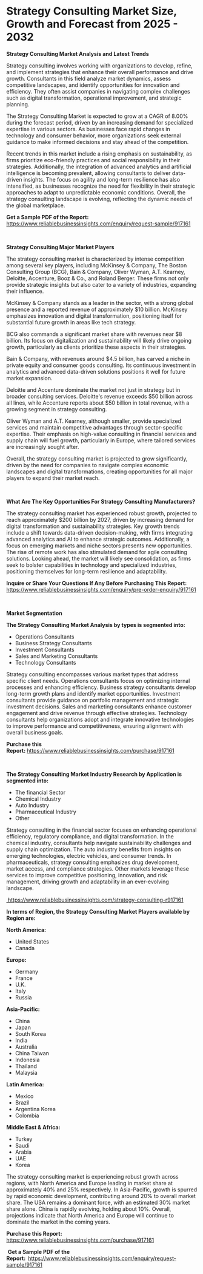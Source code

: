 <p><h1>Strategy Consulting Market Size, Growth and Forecast from 2025 - 2032</h1></p><p><strong>Strategy Consulting Market Analysis and Latest Trends</strong></p>
<p><p>Strategy consulting involves working with organizations to develop, refine, and implement strategies that enhance their overall performance and drive growth. Consultants in this field analyze market dynamics, assess competitive landscapes, and identify opportunities for innovation and efficiency. They often assist companies in navigating complex challenges such as digital transformation, operational improvement, and strategic planning.</p><p>The Strategy Consulting Market is expected to grow at a CAGR of 8.00% during the forecast period, driven by an increasing demand for specialized expertise in various sectors. As businesses face rapid changes in technology and consumer behavior, more organizations seek external guidance to make informed decisions and stay ahead of the competition. </p><p>Recent trends in this market include a rising emphasis on sustainability, as firms prioritize eco-friendly practices and social responsibility in their strategies. Additionally, the integration of advanced analytics and artificial intelligence is becoming prevalent, allowing consultants to deliver data-driven insights. The focus on agility and long-term resilience has also intensified, as businesses recognize the need for flexibility in their strategic approaches to adapt to unpredictable economic conditions. Overall, the strategy consulting landscape is evolving, reflecting the dynamic needs of the global marketplace.</p></p>
<p><strong>Get a Sample PDF of the Report:&nbsp;</strong> <a href="https://www.reliablebusinessinsights.com/enquiry/request-sample/917161?utm_campaign=3075&utm_medium=2&utm_source=Github&utm_content=ia&utm_term=16042025&utm_id=strategy-consulting">https://www.reliablebusinessinsights.com/enquiry/request-sample/917161</a></p>
<p>&nbsp;</p>
<p><strong>Strategy Consulting Major Market Players</strong></p>
<p><p>The strategy consulting market is characterized by intense competition among several key players, including McKinsey & Company, The Boston Consulting Group (BCG), Bain & Company, Oliver Wyman, A.T. Kearney, Deloitte, Accenture, Booz & Co., and Roland Berger. These firms not only provide strategic insights but also cater to a variety of industries, expanding their influence.</p><p>McKinsey & Company stands as a leader in the sector, with a strong global presence and a reported revenue of approximately $10 billion. McKinsey emphasizes innovation and digital transformation, positioning itself for substantial future growth in areas like tech strategy.</p><p>BCG also commands a significant market share with revenues near $8 billion. Its focus on digitalization and sustainability will likely drive ongoing growth, particularly as clients prioritize these aspects in their strategies.</p><p>Bain & Company, with revenues around $4.5 billion, has carved a niche in private equity and consumer goods consulting. Its continuous investment in analytics and advanced data-driven solutions positions it well for future market expansion.</p><p>Deloitte and Accenture dominate the market not just in strategy but in broader consulting services. Deloitte's revenue exceeds $50 billion across all lines, while Accenture reports about $50 billion in total revenue, with a growing segment in strategy consulting.</p><p>Oliver Wyman and A.T. Kearney, although smaller, provide specialized services and maintain competitive advantages through sector-specific expertise. Their emphasis on high-value consulting in financial services and supply chain will fuel growth, particularly in Europe, where tailored services are increasingly sought after.</p><p>Overall, the strategy consulting market is projected to grow significantly, driven by the need for companies to navigate complex economic landscapes and digital transformations, creating opportunities for all major players to expand their market reach.</p></p>
<p>&nbsp;</p>
<p><strong>What Are The Key Opportunities For Strategy Consulting Manufacturers?</strong></p>
<p><p>The strategy consulting market has experienced robust growth, projected to reach approximately $200 billion by 2027, driven by increasing demand for digital transformation and sustainability strategies. Key growth trends include a shift towards data-driven decision-making, with firms integrating advanced analytics and AI to enhance strategic outcomes. Additionally, a focus on emerging markets and niche sectors presents new opportunities. The rise of remote work has also stimulated demand for agile consulting solutions. Looking ahead, the market will likely see consolidation, as firms seek to bolster capabilities in technology and specialized industries, positioning themselves for long-term resilience and adaptability.</p></p>
<p><strong>Inquire or Share Your Questions If Any Before Purchasing This Report:</strong> <a href="https://www.reliablebusinessinsights.com/enquiry/pre-order-enquiry/917161?utm_campaign=3075&utm_medium=2&utm_source=Github&utm_content=ia&utm_term=16042025&utm_id=strategy-consulting">https://www.reliablebusinessinsights.com/enquiry/pre-order-enquiry/917161</a></p>
<p>&nbsp;</p>
<p><strong>Market Segmentation</strong></p>
<p><strong>The Strategy Consulting Market Analysis by types is segmented into:</strong></p>
<p><ul><li>Operations Consultants</li><li>Business Strategy Consultants</li><li>Investment Consultants</li><li>Sales and Marketing Consultants</li><li>Technology Consultants</li></ul></p>
<p><p>Strategy consulting encompasses various market types that address specific client needs. Operations consultants focus on optimizing internal processes and enhancing efficiency. Business strategy consultants develop long-term growth plans and identify market opportunities. Investment consultants provide guidance on portfolio management and strategic investment decisions. Sales and marketing consultants enhance customer engagement and drive revenue through effective strategies. Technology consultants help organizations adopt and integrate innovative technologies to improve performance and competitiveness, ensuring alignment with overall business goals.</p></p>
<p><strong>Purchase this Report:&nbsp;</strong><a href="https://www.reliablebusinessinsights.com/purchase/917161?utm_campaign=3075&utm_medium=2&utm_source=Github&utm_content=ia&utm_term=16042025&utm_id=strategy-consulting">https://www.reliablebusinessinsights.com/purchase/917161</a></p>
<p>&nbsp;</p>
<p><strong>The Strategy Consulting Market Industry Research by Application is segmented into:</strong></p>
<p><ul><li>The financial Sector</li><li>Chemical Industry</li><li>Auto Industry</li><li>Pharmaceutical Industry</li><li>Other</li></ul></p>
<p><p>Strategy consulting in the financial sector focuses on enhancing operational efficiency, regulatory compliance, and digital transformation. In the chemical industry, consultants help navigate sustainability challenges and supply chain optimization. The auto industry benefits from insights on emerging technologies, electric vehicles, and consumer trends. In pharmaceuticals, strategy consulting emphasizes drug development, market access, and compliance strategies. Other markets leverage these services to improve competitive positioning, innovation, and risk management, driving growth and adaptability in an ever-evolving landscape.</p></p>
<p><a href="https://www.reliablebusinessinsights.com/strategy-consulting-r917161?utm_campaign=3075&utm_medium=2&utm_source=Github&utm_content=ia&utm_term=16042025&utm_id=strategy-consulting">&nbsp;https://www.reliablebusinessinsights.com/strategy-consulting-r917161</a></p>
<p><strong>In terms of Region, the Strategy Consulting Market Players available by Region are:</strong></p>
<p>
    <p> <strong> North America: </strong>
        <ul>
            <li>United States</li>
            <li>Canada</li>
        </ul>
        </p> 
    <p> <strong> Europe: </strong>
        <ul>
            <li>Germany</li>
            <li>France</li>
            <li>U.K.</li>
            <li>Italy</li>
            <li>Russia</li>
        </ul>
        </p> 
    <p> <strong> Asia-Pacific: </strong>
        <ul>
            <li>China</li>
            <li>Japan</li>
            <li>South Korea</li>
            <li>India</li>
            <li>Australia</li>
            <li>China Taiwan</li>
            <li>Indonesia</li>
            <li>Thailand</li>
            <li>Malaysia</li>
        </ul>
        </p> 
    <p> <strong> Latin America: </strong>
        <ul>
            <li>Mexico</li>
            <li>Brazil</li>
            <li>Argentina Korea</li>
            <li>Colombia</li>
        </ul>
        </p> 
    <p> <strong> Middle East & Africa: </strong>
        <ul>
            <li>Turkey</li>
            <li>Saudi</li>
            <li>Arabia</li>
            <li>UAE</li>
            <li>Korea</li>
        </ul>
    </p>
    </p>
<p><p>The strategy consulting market is experiencing robust growth across regions, with North America and Europe leading in market share at approximately 40% and 25% respectively. In Asia-Pacific, growth is spurred by rapid economic development, contributing around 20% to overall market share. The USA remains a dominant force, with an estimated 30% market share alone. China is rapidly evolving, holding about 10%. Overall, projections indicate that North America and Europe will continue to dominate the market in the coming years.</p></p>
<p><strong>Purchase this Report: </strong><a href="https://www.reliablebusinessinsights.com/purchase/917161?utm_campaign=3075&utm_medium=2&utm_source=Github&utm_content=ia&utm_term=16042025&utm_id=strategy-consulting">https://www.reliablebusinessinsights.com/purchase/917161</a></p>
<p>&nbsp;<strong>Get a Sample PDF of the Report:&nbsp;&nbsp;</strong><a href="https://www.reliablebusinessinsights.com/enquiry/request-sample/917161?utm_campaign=3075&utm_medium=2&utm_source=Github&utm_content=ia&utm_term=16042025&utm_id=strategy-consulting">https://www.reliablebusinessinsights.com/enquiry/request-sample/917161</a></p>
<p><strong></strong></p>
<p><p></p><p></p><p></p></p>